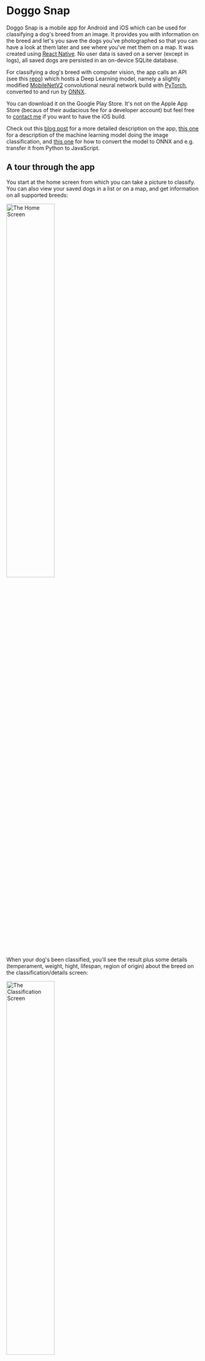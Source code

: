 # Doggo Snap

Doggo Snap is a mobile app for Android and iOS which can be used for classifying a dog's breed from an image. It provides you with information on the breed and let's you save the dogs you've photographed so that you can have a look at them later and see where you've met them on a map. It was created using [React Native](https://reactnative.dev/). No user data is saved on a server (except in logs), all saved dogs are persisted in an on-device SQLite database.

For classifying a dog's breed with computer vision, the app calls an API (see this [repo](https://github.com/Pascal-Bliem/doggo-snap-api)) which hosts a Deep Learning model, namely a slightly modified [MobileNetV2](https://arxiv.org/abs/1801.04381) convolutional neural network build with [PyTorch](https://pytorch.org/), converted to and run by [ONNX](https://onnx.ai/).

You can download it on the Google Play Store. It's not on the Apple App Store (becaus of their audacious fee for a developer account) but feel free to [contact me](http://www.pascal-bliem.com/#contact) if you want to have the iOS build.

Check out this [blog post](http://www.pascal-bliem.com/blog/the%20doggo%20snap%20mobile%20app) for a more detailed description on the app, [this one](http://www.pascal-bliem.com/blog/classifying%20dog%20breeds%20with%20deep%20learning) for a description of the machine learning model doing the image classification, and [this one](http://www.pascal-bliem.com/blog/transfer%20ml%20models%20easily%20with%20onnx) for how to convert the model to ONNX and e.g. transfer it from Python to JavaScript.

## A tour through the app

You start at the home screen from which you can take a picture to classify. You can also view your saved dogs in a list or on a map, and get information on all supported breeds:

<img src="https://pb-data-blogposts.s3.eu-central-1.amazonaws.com/doggo-snap/HomeScreen.jpg" style="width: 50%;" width="50%" alt="The Home Screen">

When your dog's been classified, you'll see the result plus some details (temperament, weight, hight, lifespan, region of origin) about the breed on the classification/details screen:

<img src="https://pb-data-blogposts.s3.eu-central-1.amazonaws.com/doggo-snap/ClassificationScreen.jpg" width="50%" style="width: 50%;" alt="The Classification Screen">

From there, you can decide to save the dog which leads you to the save screen, where you can give the dog a name and either automatically detect your device's location or manually pick it on a map:

<img src="https://pb-data-blogposts.s3.eu-central-1.amazonaws.com/doggo-snap/SaveScreen.jpg" style="width: 50%;" width="50%" alt="The Save Screen">

After saving the dog, you'll be navigated to your dog list screen where you can see all the dog's you've saved and tap them to see details about their breed and where you found them:

<img src="https://pb-data-blogposts.s3.eu-central-1.amazonaws.com/doggo-snap/DogListScreen.jpg" style="width: 50%;" width="50%" alt="The Dog List Screen">

You can also look up all the dog's you've saved on the map screen and check out where in your neighborhood you met them. Tapping on their markers will show you their detail screens:

<img src="https://pb-data-blogposts.s3.eu-central-1.amazonaws.com/doggo-snap/MapScreen.jpg" style="width: 50%;" width="50%" alt="The Map Screen">

If you haven't collected that many dogs yourself yet but still want to get information on all the supported breeds, you can check them out at the explore-all-breeds screen and tap each breed entry to get details on the breed:

<img src="https://pb-data-blogposts.s3.eu-central-1.amazonaws.com/doggo-snap/AllBreedsScreen.jpg" style="width: 50%;" width="50%" alt="The All-Breeds Screen">

Here's a rough overview of the app's functionality in a diagram:

![An overview of Doggo Snap's functionality](https://pb-data-blogposts.s3.eu-central-1.amazonaws.com/doggo-snap/diagramm.png)
